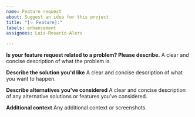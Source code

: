 ```yaml
---
name: Feature request
about: Suggest an idea for this project
title: "[✨ Feature]:"
labels: enhancement
assignees: Luis-Rosario-Alers

---
```


**Is your feature request related to a problem? Please describe.**
A clear and concise description of what the problem is.

**Describe the solution you'd like**
A clear and concise description of what you want to happen.

**Describe alternatives you've considered**
A clear and concise description of any alternative solutions or features you've considered.

**Additional context**
Any additional context or screenshots.
